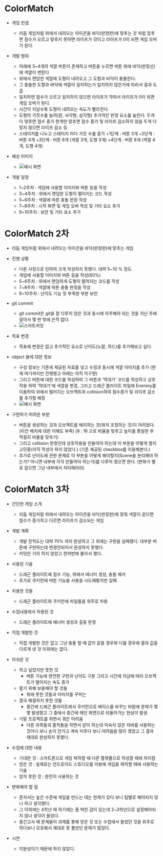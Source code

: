 # ColorMatch

+ 게임 컨셉
  + 리듬 게임처럼 위에서 내려오는 아이콘을 바닥(판정판)에 맞추는 것 처럼 맞추면 점수가 오르고 맞추지 못하면 라이프가 갂이고 라이프가 0이 되면 게임 오버가 된다.

+ 개발 범위
    + 아래에 3~4개의 색깔 버튼이 존재하고 버튼을 누르면 버튼 위에 바닥(판정선)에 색깔이 변한다
    + 위에서 랜덤한 색깔에 도형이 내려오고 그 도형과 바닥이 충돌한다.
    + 그 충돌한 도형과 바닥에 색깔이 일치하는가 일치하지 않은가에 따라서 결과 도출
    + 일치하면 점수가 오르고 일치하지 않으면 라이프가 깍여서 라이프가 0이 되면 게임 오버가 된다.
    + 시간이 지날수록 도형이 내려오는 속도가 빨라진다.
    + 도형의 가짓수를 늘려(원, 사각형, 삼각형) 추가적인 판정 요소를 늘린다. 두개다 맞추면 점수 증가 한개만 맞추면 점수 증가 및 라이프 감소하지 않음 두개 다 맞지 않으면 라이프 감소 등
    + 스테이지를 나누고 스테이지 마다 가짓 수를 증가
      +1단계 : 버튼 3개
      +2단계 : 버튼 4개
      +3단계 : 버튼 6개 (색깔 3개, 도형 3개)
      +4단계 : 버튼 8개 (색깔 4개, 도형 4개)




+ 예상 이미지
    + ![예시 화면](https://github.com/byungil-park/ColorMatch/assets/67177000/be564810-32bf-49f3-84fe-c050aff381d2)
      
+ 개발 일정
    + 1~2주차 : 게임에 사용할 이미지와 버튼 등을 작성
    + 3~4주차 : 위에서 랜덤한 도형이 떨어지는 코드 작성
    + 5~6주차 : 색깔에 따른 충돌 판정 작성
    + 7~8주차 : 시작 화면 및 게임 오버 작성 및 기타 요소 추가
    + 9~10주차 : 보안 및 기타 요소 추가
 
# ColorMatch 2차

  + 리듬 게임처럼 위에서 내려오는 아이콘을 바닥(판정판)에 맞추는 게임

+ 진행 상황
  + 다른 사정으로 인하여 크게 작성하지 못했다. 대략 5~10 % 정도
  + 게임에 사용할 이미지와 버튼 등을 작성(60%)
  + 5~6주차 : 위에서 랜덤하게 도형이 떨어지는 코드를 작성
  + 7~8주차 : 색깔에 따른 충돌 판정을 작성
  + 9~10주차 : 난이도 기능 밋 부족한 부분 보안

+ git commit
  + git commit은 git을 잘 다루지 않은 것과 동시에 자주해야 되는 것을 지난 주에 알아서 몇 번 밖에 쓴적 없다.
  + ![스마트커밋](https://github.com/byungil-park/ColorMatch/assets/67177000/014e9cbc-1c3d-4d72-99be-7795db0d4023)
 
+ 목표 변경
  + 목표에 변경은 없고 추가적인 요소로 난이도(노말, 하드)를 추가해보고 싶다.
 
+ object 들에 대한 정보
  + 구성 정보는 기존에 제공된 자료를 넣고 수정과 동시에 색깔 이미지를 추가 (현재 여기까지만 진행했고 아래는 아직 미구현)
  + 그리고 버튼에 대한 코드를 작성하여 그 버튼과 '막대기' 코드를 작성하고 상호작용 하여 '막대기'에 색깔을 변경, 그리고 드래곤 플라이트 파일에 Enenmy를 이용하여 위에서 떨어지는 오브젝트와 collision하여 점수증가 및 라이프 감소를 추가할 예정
  + ![예시 화면](https://github.com/byungil-park/ColorMatch/assets/67177000/56624758-3b83-4c43-a4bc-50ea80f05395)

+ 구현하기 어려운 부분
  + 버튼을 생성하는 것과 오브젝트를 배치하는 것(위치 조정하는 것)이 어려웠다.(이건 배치에 대한 이해도 부족) (9 : 16 으로 비율을 맞추고 높이를 통일한 후 적절히 비율을 맞추기)
  + 그리고 collision 판정인데 상호작용을 만들어야 하는데 이 부분을 어떻게 할지 고민중(아직 작성이 하지 않았다.) (기존 제공된 checkbox를 이용해본다.)
  + 추가로 난이도에 관한 문제로 이 부분을 어떻게 해야할지(Scene을 분리해야 하는가? 아니면 내부에 각각 만들어야 하는가)를 다루어 줬으면 한다. (변화가 별로 없으면 그냥 내부에서 처리해라라)

# ColorMatch 3차

+ 간단한 게임 소개
  + 리듬 게임처럼 위에서 내려오는 아이콘을 바닥(판정판)에 맞줘 색깔이 같으면 점수가 증가하고 다르면 라이프가 감소되는 게임

+ 계발 계확
  + 개발 진척도는 대략 70% 까지 완성하고 그 외에는 구현을 실패했다. 대부분 버튼에 구현하는데 변경안되어서 완성하지 못했다.
  + 커밋은 거의 하지 않았고 한꺼번에 몰아서 했다.
 
+ 사용된 기술
  + 드래곤 플라이트에 점수 기능, 위에서 에너미 생성, 충돌 체커
  + 추가로 쿠키런에 버튼 기능을 사용을 시도해봤지만 실패
+ 차용한 것들
  + 드래곤 플라이트와 쿠키런에 파일들을 위주로 차용
+ 수업내용에서 차용된 것
  + 드래곤 플라이트에 에너미 생성과 출동 판정
+ 직접 개발한 것
  + 직접 개발한 것은 없고 그냥 충돌 할 때 값이 같을 경우와 다를 경우에 결과 값을 다르게 낸 것 이외에는 없다.
 
+ 아쉬운 것
  + 하고 싶었지만 못한 것
    + 버튼 기능에 완전한 구현과 난이도 구분 그리고 시간에 지남에 따라 오브젝트가 떨어지는 속도 증가
  + 팔기 위해 보충해야 할 것들
    + 위에 못한 것들과 이미지를 꾸미는
  + 결국 해결하지 못한 것들 
    + 중간에 드래곤 플라이트에서 쿠키런으로 베이스를 바꾸는 바람에 문제가 몇몇 발생했고 그 중에서 중간에 메인 화면으로 되돌아가는 현상이 발생
  + 기말 프로젝트를 하면서 겪은 어려움
    + 다른 과목들과 졸작들을 하면서 같이 하는데 익숙치 않은 자바를 사용하는 것이다 보니 손이 안가고 계속 미루다 보니 어려움을 많이 겪었고 그 결과 재대로 완성하지 못했다.

+ 수업에 대한 내용
  + 기대한 것 : 스마트폰으로 게임 제작할 때 다른 플랫폼으로 작성할 때에 차이점
  + 얻은 것 : 실제로는 안드로이드 스튜디오를 이용해 게임을 제작할 때에 사용하는 기술
  + 얻지 못한 것 : 완전히 사용하는 것

+ 변화해야 할 점
  + 혼자서는 높은 수준에 게임을 만드는 데는 한계가 있다 보니 팀별로 해야되지 않나 하고 생각했다.
  + 그 이외에는 4학년 때 하기에는 좀 벅찬 감이 있는데 2~3학년으로 설정해야되지 않나 생각이 들었다.
  + 중간고사 때 문제들이 과제를 통해 얻은 것 또는 수업에서 들었던 것을 위주로 하다보니 모호해서 재대로 못 풀었던 문제가 많았다.
 
+ 시연
  + 미완성이기 때문에 하지 않았디.
 
